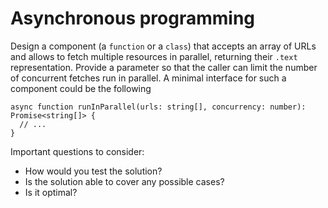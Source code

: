 # Asynchronous programming

Design a component (a `function` or a `class`) that accepts an array of URLs and allows to fetch
multiple resources in parallel, returning their `.text` representation. Provide a parameter so
that the caller can limit the number of concurrent fetches run in parallel. A minimal interface
for such a component could be the following

```tsx
async function runInParallel(urls: string[], concurrency: number): Promise<string[]> {
  // ...
}
```

Important questions to consider:

- How would you test the solution?
- Is the solution able to cover any possible cases?
- Is it optimal?
